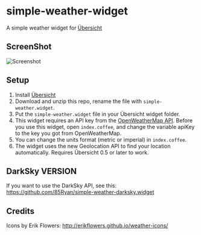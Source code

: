 # simple-weather-widget
A simple weather widget for [Übersicht](http://tracesof.net/uebersicht/)

## ScreenShot

![Screenshot](https://github.com/85Ryan/simple-weather.widget/blob/master/screenshot.png)

## Setup
1. Install [Übersicht](http://tracesof.net/uebersicht/)
2. Download and unzip this repo, rename the file with `simple-weather.widget`.
3. Put the `simple-weather.widget` file in your Übersicht widget folder.
4. This widget requires an API key from the [OpenWeatherMap API](https://openweathermap.org/api). Before you use this widget, open `index.coffee`, and change the variable apiKey to the key you got from OpenWeatherMap.
5. You can change the units format (metric or imperial) in `index.coffee`.
6. The widget uses the new Geolocation API to find your location automatically. Requires Übersicht 0.5 or later to work.

## DarkSky VERSION
If you want to use the DarkSky API, see this:
https://github.com/85Ryan/simple-weather-darksky.widget

## Credits
Icons by Erik Flowers: http://erikflowers.github.io/weather-icons/
